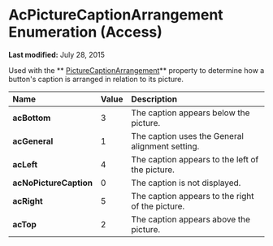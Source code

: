 
# AcPictureCaptionArrangement Enumeration (Access)

 **Last modified:** July 28, 2015

Used with the  ** [PictureCaptionArrangement](b33ce40a-b247-9d69-c06d-17c822c80283.md)** property to determine how a button's caption is arranged in relation to its picture.


|**Name**|**Value**|**Description**|
|:-----|:-----|:-----|
| **acBottom**|3|The caption appears below the picture.|
| **acGeneral**|1|The caption uses the General alignment setting.|
| **acLeft**|4|The caption appears to the left of the picture.|
| **acNoPictureCaption**|0|The caption is not displayed.|
| **acRight**|5|The caption appears to the right of the picture.|
| **acTop**|2|The caption appears above the picture.|
